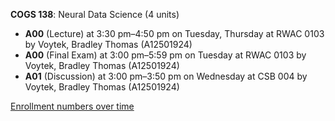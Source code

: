 **COGS 138**: Neural Data Science (4 units)

- **A00** (Lecture) at 3:30 pm–4:50 pm on Tuesday, Thursday at RWAC 0103 by Voytek, Bradley Thomas (A12501924)
- **A00** (Final Exam) at 3:00 pm–5:59 pm on Tuesday at RWAC 0103 by Voytek, Bradley Thomas (A12501924)
- **A01** (Discussion) at 3:00 pm–3:50 pm on Wednesday at CSB 004 by Voytek, Bradley Thomas (A12501924)

[Enrollment numbers over time](./COGS138.tsv)
